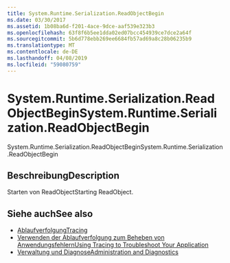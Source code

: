 ```yaml
---
title: System.Runtime.Serialization.ReadObjectBegin
ms.date: 03/30/2017
ms.assetid: 1b08ba6d-f201-4ace-9dce-aaf539e323b3
ms.openlocfilehash: 63f8f6b5ee1dda02ed07bcc454939ce7dce2a64f
ms.sourcegitcommit: 5b6d778ebb269ee6684fb57ad69a8c28b06235b9
ms.translationtype: MT
ms.contentlocale: de-DE
ms.lasthandoff: 04/08/2019
ms.locfileid: "59080759"
---
```

# <a name="systemruntimeserializationreadobjectbegin"></a><span data-ttu-id="9d0ae-102">System.Runtime.Serialization.ReadObjectBegin</span><span class="sxs-lookup"><span data-stu-id="9d0ae-102">System.Runtime.Serialization.ReadObjectBegin</span></span>
<span data-ttu-id="9d0ae-103">System.Runtime.Serialization.ReadObjectBegin</span><span class="sxs-lookup"><span data-stu-id="9d0ae-103">System.Runtime.Serialization.ReadObjectBegin</span></span>  
  
## <a name="description"></a><span data-ttu-id="9d0ae-104">Beschreibung</span><span class="sxs-lookup"><span data-stu-id="9d0ae-104">Description</span></span>  
 <span data-ttu-id="9d0ae-105">Starten von ReadObject</span><span class="sxs-lookup"><span data-stu-id="9d0ae-105">Starting ReadObject.</span></span>  
  
## <a name="see-also"></a><span data-ttu-id="9d0ae-106">Siehe auch</span><span class="sxs-lookup"><span data-stu-id="9d0ae-106">See also</span></span>

- [<span data-ttu-id="9d0ae-107">Ablaufverfolgung</span><span class="sxs-lookup"><span data-stu-id="9d0ae-107">Tracing</span></span>](../../../../../docs/framework/wcf/diagnostics/tracing/index.md)
- [<span data-ttu-id="9d0ae-108">Verwenden der Ablaufverfolgung zum Beheben von Anwendungsfehlern</span><span class="sxs-lookup"><span data-stu-id="9d0ae-108">Using Tracing to Troubleshoot Your Application</span></span>](../../../../../docs/framework/wcf/diagnostics/tracing/using-tracing-to-troubleshoot-your-application.md)
- [<span data-ttu-id="9d0ae-109">Verwaltung und Diagnose</span><span class="sxs-lookup"><span data-stu-id="9d0ae-109">Administration and Diagnostics</span></span>](../../../../../docs/framework/wcf/diagnostics/index.md)
